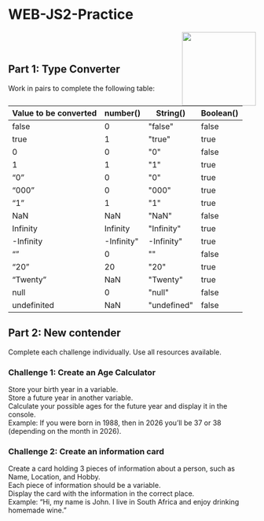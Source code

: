 # WEB-JS2-Practice

<img align="right" width="150" height="150" src="https://media-exp1.licdn.com/dms/image/C4E0BAQF7BYCCZt5epw/company-logo_200_200/0?e=2159024400&v=beta&t=qUAFP9bUgBEEXGVQYpUXW1J_OiP8e0r4rFBpqp8OrxA">


 <br/>
 <br/>


## Part 1: Type Converter

Work in pairs to complete the following table:

| Value to be converted | number() | String() | Boolean() |
|-----------------------|----------|----------|-----------|
| false                 |         0|   "false"|      false|
| true                  |         1|    "true"|       true|
| 0                     |         0|       "0"|      false|
| 1                     |         1|       "1"|       true|
| “0”                   |         0|       "0"|       true|
| “000”                 |         0|     "000"|       true|
| “1”                   |         1|      "1" |       true|
| NaN                   |       NaN|     "NaN"|      false|
| Infinity              |  Infinity|"Infinity"|       true|
| -Infinity             |-Infinity"|  -Infinity"|       true|
| “”                    |         0|        ""|      false|
| “20”                  |        20|      "20"|       true|
| “Twenty”              |       NaN|  "Twenty"|       true|
| null                  |         0|    "null"|      false|
| undefinited           |      NaN | "undefined"|      false|


## Part 2:  New contender

Complete each challenge individually. Use all resources available. 

### Challenge 1: Create an Age Calculator

Store your birth year in a variable.<br>
Store a future year in another variable. <br>
Calculate your possible ages for the future year and display it in the console. <br>
Example: If you were born in 1988, then in 2026 you’ll be 37 or 38 (depending on the month in 2026).



### Challenge 2: Create an information card

Create a card holding 3 pieces of information about a person, such as Name, Location, and Hobby.<br>
Each piece of information should be a variable.<br>
Display the card with the information in the correct place.<br>
Example: “Hi, my name is John. I live in South Africa and enjoy drinking homemade wine.”<br>

